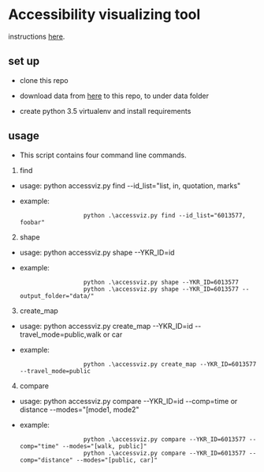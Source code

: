 # Accessibility visualizing tool

instructions [here](https://automating-gis-processes.github.io/2017/lessons/FA/final-assignment.html).

## set up
- clone this repo

- download data from [here](http://blogs.helsinki.fi/accessibility/helsinki-region-travel-time-matrix/) to this repo,
to under data folder

- create python 3.5 virtualenv and install requirements


## usage

- This script contains four command line commands.
1. find
- usage: python accessviz.py find --id_list="list, in, quotation, marks"
- example:

                        python .\accessviz.py find --id_list="6013577, foobar"

2. shape
- usage: python accessviz.py shape --YKR_ID=id
- example:

                        python .\accessviz.py shape --YKR_ID=6013577
                        python .\accessviz.py shape --YKR_ID=6013577 --output_folder="data/"

3. create_map
- usage: python accessviz.py create_map --YKR_ID=id --travel_mode=public,walk or car
- example:

                        python .\accessviz.py create_map --YKR_ID=6013577 --travel_mode=public

4. compare
- usage: python accessviz.py compare --YKR_ID=id --comp=time or distance --modes="[mode1, mode2"
- example:

                        python .\accessviz.py compare --YKR_ID=6013577 --comp="time" --modes="[walk, public]"
                        python .\accessviz.py compare --YKR_ID=6013577 --comp="distance" --modes="[public, car]"

